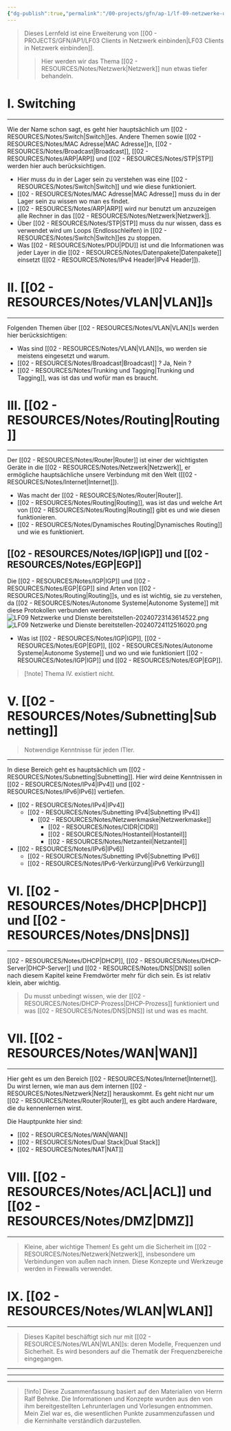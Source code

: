 ```yaml
---
{"dg-publish":true,"permalink":"/00-projects/gfn/ap-1/lf-09-netzwerke-und-dienste-bereitstellen/","tags":["GFN/LF09","netzwerk","finished"]}
---
```


>Dieses Lernfeld ist eine Erweiterung von [[00 - PROJECTS/GFN/AP1/LF03 Clients in Netzwerk einbinden\|LF03 Clients in Netzwerk einbinden]]. 
>>Hier werden wir das Thema [[02 - RESOURCES/Notes/Netzwerk\|Netzwerk]] nun etwas tiefer behandeln.
# I. Switching
___
Wie der Name schon sagt, es geht hier hauptsächlich um [[02 - RESOURCES/Notes/Switch\|Switch]]es.
Andere Themen sowie [[02 - RESOURCES/Notes/MAC Adresse\|MAC Adresse]]n, [[02 - RESOURCES/Notes/Broadcast\|Broadcast]], [[02 - RESOURCES/Notes/ARP\|ARP]] und [[02 - RESOURCES/Notes/STP\|STP]] werden hier auch berücksichtigen.

- Hier muss du in der Lager sein zu verstehen was eine [[02 - RESOURCES/Notes/Switch\|Switch]] und wie diese funktioniert.
- [[02 - RESOURCES/Notes/MAC Adresse\|MAC Adresse]] muss du in der Lager sein zu wissen wo man es findet.
- [[02 - RESOURCES/Notes/ARP\|ARP]] wird nur benutzt um anzuzeigen alle Rechner in das [[02 - RESOURCES/Notes/Netzwerk\|Netzwerk]].
- Über [[02 - RESOURCES/Notes/STP\|STP]] muss du nur wissen, dass es verwendet wird um Loops  (Endlosschleifen) in [[02 - RESOURCES/Notes/Switch\|Switch]]es zu stoppen.
- Was [[02 - RESOURCES/Notes/PDU\|PDU]] ist und die Informationen was jeder Layer in die [[02 - RESOURCES/Notes/Datenpakete\|Datenpakete]] einsetzt ([[02 - RESOURCES/Notes/IPv4 Header\|IPv4 Header]]).

# II. [[02 - RESOURCES/Notes/VLAN\|VLAN]]s
___
Folgenden Themen über [[02 - RESOURCES/Notes/VLAN\|VLAN]]s werden hier berücksichtigen:
- Was sind [[02 - RESOURCES/Notes/VLAN\|VLAN]]s, wo werden sie meistens eingesetzt und warum.
- [[02 - RESOURCES/Notes/Broadcast\|Broadcast]] ? Ja, Nein ?
- [[02 - RESOURCES/Notes/Trunking und Tagging\|Trunking und Tagging]], was ist das und wofür man es braucht.

# III.  [[02 - RESOURCES/Notes/Routing\|Routing]]
___
Der [[02 - RESOURCES/Notes/Router\|Router]] ist einer der wichtigsten Geräte in die [[02 - RESOURCES/Notes/Netzwerk\|Netzwerk]], er ermögliche hauptsächliche unsere Verbindung mit den Welt ([[02 - RESOURCES/Notes/Internet\|Internet]]).
- Was macht der [[02 - RESOURCES/Notes/Router\|Router]].
- [[02 - RESOURCES/Notes/Routing\|Routing]], was ist das und welche Art von [[02 - RESOURCES/Notes/Routing\|Routing]] gibt es und wie diesen funktionieren.
- [[02 - RESOURCES/Notes/Dynamisches Routing\|Dynamisches Routing]] und wie es funktioniert.

## [[02 - RESOURCES/Notes/IGP\|IGP]] und [[02 - RESOURCES/Notes/EGP\|EGP]]
Die [[02 - RESOURCES/Notes/IGP\|IGP]] und [[02 - RESOURCES/Notes/EGP\|EGP]] sind Arten von [[02 - RESOURCES/Notes/Routing\|Routing]]s, und es ist wichtig, sie zu verstehen, da  [[02 - RESOURCES/Notes/Autonome Systeme\|Autonome Systeme]] mit diese Protokollen verbunden werden.
![LF09 Netzwerke und Dienste bereitstellen-20240723143614522.png](/img/user/02%20-%20RESOURCES/Files/LF09%20Netzwerke%20und%20Dienste%20bereitstellen-20240723143614522.png)
![LF09 Netzwerke und Dienste bereitstellen-20240724112516020.png](/img/user/02%20-%20RESOURCES/Files/LF09%20Netzwerke%20und%20Dienste%20bereitstellen-20240724112516020.png)

- Was ist [[02 - RESOURCES/Notes/IGP\|IGP]], [[02 - RESOURCES/Notes/EGP\|EGP]], [[02 - RESOURCES/Notes/Autonome Systeme\|Autonome Systeme]] und wo und wie funktioniert [[02 - RESOURCES/Notes/IGP\|IGP]] und [[02 - RESOURCES/Notes/EGP\|EGP]].



>[!note] Thema IV. existiert nicht.

# V. [[02 - RESOURCES/Notes/Subnetting\|Subnetting]]
>Notwendige Kenntnisse für jeden ITler.
___
In diese Bereich geht es hauptsächlich um [[02 - RESOURCES/Notes/Subnetting\|Subnetting]]. Hier wird deine Kenntnissen in [[02 - RESOURCES/Notes/IPv4\|IPv4]] und [[02 - RESOURCES/Notes/IPv6\|IPv6]] vertiefen.
- [[02 - RESOURCES/Notes/IPv4\|IPv4]]
	- [[02 - RESOURCES/Notes/Subnetting IPv4\|Subnetting IPv4]]
		- [[02 - RESOURCES/Notes/Netzwerkmaske\|Netzwerkmaske]]
			- [[02 - RESOURCES/Notes/CIDR\|CIDR]]
			- [[02 - RESOURCES/Notes/Hostanteil\|Hostanteil]]
			- [[02 - RESOURCES/Notes/Netzanteil\|Netzanteil]]
- [[02 - RESOURCES/Notes/IPv6\|IPv6]]
	- [[02 - RESOURCES/Notes/Subnetting IPv6\|Subnetting IPv6]]
	- [[02 - RESOURCES/Notes/IPv6-Verkürzung\|iPv6 Verkürzung]]

# VI. [[02 - RESOURCES/Notes/DHCP\|DHCP]] und [[02 - RESOURCES/Notes/DNS\|DNS]]
___
[[02 - RESOURCES/Notes/DHCP\|DHCP]], [[02 - RESOURCES/Notes/DHCP-Server\|DHCP-Server]] und [[02 - RESOURCES/Notes/DNS\|DNS]] sollen nach diesem Kapitel keine Fremdwörter mehr für dich sein. Es ist relativ klein, aber wichtig.
>Du musst unbedingt wissen, wie der [[02 - RESOURCES/Notes/DHCP-Prozess\|DHCP-Prozess]] funktioniert und was [[02 - RESOURCES/Notes/DNS\|DNS]] ist und was es macht.

# VII. [[02 - RESOURCES/Notes/WAN\|WAN]]
___
Hier geht es um den Bereich [[02 - RESOURCES/Notes/Internet\|Internet]]. Du wirst lernen, wie man aus dem internen [[02 - RESOURCES/Notes/Netzwerk\|Netz]] herauskommt. Es geht nicht nur um [[02 - RESOURCES/Notes/Router\|Router]], es gibt auch andere Hardware, die du kennenlernen wirst.

Die Hauptpunkte hier sind:
- [[02 - RESOURCES/Notes/WAN\|WAN]]
- [[02 - RESOURCES/Notes/Dual Stack\|Dual Stack]]
- [[02 - RESOURCES/Notes/NAT\|NAT]]

# VIII. [[02 - RESOURCES/Notes/ACL\|ACL]] und [[02 - RESOURCES/Notes/DMZ\|DMZ]] 
___
>Kleine, aber wichtige Themen! 
>Es geht um die Sicherheit im [[02 - RESOURCES/Notes/Netzwerk\|Netzwerk]], insbesondere um Verbindungen von außen nach innen. 
>Diese Konzepte und Werkzeuge werden in Firewalls verwendet.

# IX. [[02 - RESOURCES/Notes/WLAN\|WLAN]]
___
>Dieses Kapitel beschäftigt sich nur mit [[02 - RESOURCES/Notes/WLAN\|WLAN]]s: deren Modelle, Frequenzen und Sicherheit. 
>Es wird besonders auf die Thematik der Frequenzbereiche eingegangen.



___
___
___

>[!info] 
>Diese Zusammenfassung basiert auf den Materialien von Herrn Ralf Behnke. 
>Die Informationen und Konzepte wurden aus den von ihm bereitgestellten Lehrunterlagen und Vorlesungen entnommen. 
>Mein Ziel war es, die wesentlichen Punkte zusammenzufassen und die Kerninhalte verständlich darzustellen.